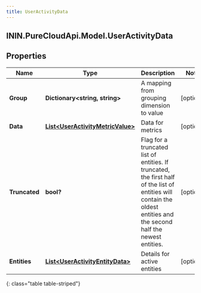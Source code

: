 ```yaml
---
title: UserActivityData
---
```

## ININ.PureCloudApi.Model.UserActivityData

## Properties

|Name | Type | Description | Notes|
|------------ | ------------- | ------------- | -------------|
| **Group** | **Dictionary&lt;string, string&gt;** | A mapping from grouping dimension to value | [optional] |
| **Data** | [**List&lt;UserActivityMetricValue&gt;**](UserActivityMetricValue.html) | Data for metrics | [optional] |
| **Truncated** | **bool?** | Flag for a truncated list of entities. If truncated, the first half of the list of entities will contain the oldest entities and the second half the newest entities. | [optional] |
| **Entities** | [**List&lt;UserActivityEntityData&gt;**](UserActivityEntityData.html) | Details for active entities | [optional] |
{: class="table table-striped"}


